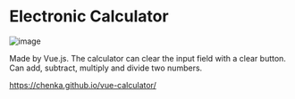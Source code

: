 # Electronic Calculator
![image](https://user-images.githubusercontent.com/837612/28257485-5f6e18bc-6af5-11e7-8027-579332a0168c.png)



Made by Vue.js. The calculator can clear the input field with a clear button. Can add, subtract, multiply and divide two numbers.

https://chenka.github.io/vue-calculator/
